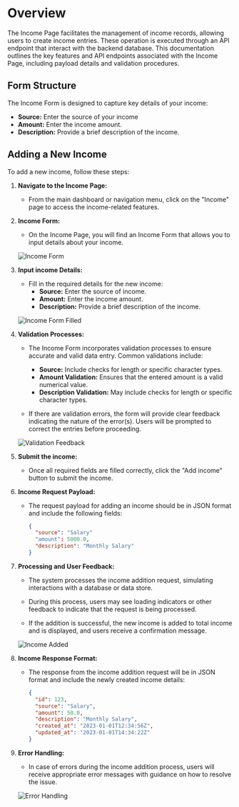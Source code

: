 # Overview

The Income Page facilitates the management of income records, allowing users to create income entries. These operation is executed through an API endpoint that interact with the backend database. This documentation outlines the key features and API endpoints associated with the Income Page, including payload details and validation procedures.

## Form Structure

The Income Form is designed to capture key details of your income:

- **Source:** Enter the source of your income
- **Amount:** Enter the income amount.
- **Description:** Provide a brief description of the income.

## Adding a New Income

To add a new income, follow these steps:

1. **Navigate to the Income Page:**

   - From the main dashboard or navigation menu, click on the "Income" page to access the income-related features.

2. **Income Form:**

   - On the Income Page, you will find an Income Form that allows you to input details about your income.

   ![Income Form](image_url)

3. **Input income Details:**

   - Fill in the required details for the new income:
     - **Source:** Enter the source of income.
     - **Amount:** Enter the income amount.
     - **Description:** Provide a brief description of the income.

   ![Income Form Filled](image_url)

4. **Validation Processes:**

   - The Income Form incorporates validation processes to ensure accurate and valid data entry. Common validations include:

     - **Source:** Include checks for length or specific character types.
     - **Amount Validation:** Ensures that the entered amount is a valid numerical value.
     - **Description Validation:** May include checks for length or specific character types.

   - If there are validation errors, the form will provide clear feedback indicating the nature of the error(s). Users will be prompted to correct the entries before proceeding.

   ![Validation Feedback](image_url)

5. **Submit the income:**

   - Once all required fields are filled correctly, click the "Add income" button to submit the income.

6. **Income Request Payload:**

   - The request payload for adding an income should be in JSON format and include the following fields:

     ```json
     {
       "source": "Salary"
       "amount": 5000.0,
       "description": "Monthly Salary"
     }
     ```

7. **Processing and User Feedback:**

   - The system processes the income addition request, simulating interactions with a database or data store.

   - During this process, users may see loading indicators or other feedback to indicate that the request is being processed.

   - If the addition is successful, the new income is added to total income and is displayed, and users receive a confirmation message.

   ![Income Added](img_url)

8. **Income Response Format:**

   - The response from the income addition request will be in JSON format and include the newly created income details:

     ```json
     {
       "id": 123,
       "source": "Salary",
       "amount": 50.0,
       "description": "Monthly Salary",
       "created_at": "2023-01-01T12:34:56Z",
       "updated_at": "2023-01-01T14:34:22Z"
     }
     ```

9. **Error Handling:**

   - In case of errors during the income addition process, users will receive appropriate error messages with guidance on how to resolve the issue.

   ![Error Handling](insert_image_url_here)

